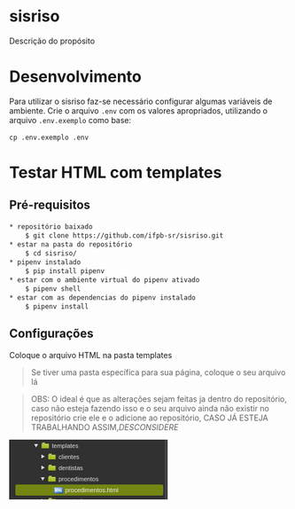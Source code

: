 # sisriso

Descrição do propósito

# Desenvolvimento


Para utilizar o sisriso faz-se necessário configurar algumas variáveis de ambiente. Crie o arquivo `.env` com os valores apropriados, utilizando o arquivo `.env.exemplo` como base:

    cp .env.exemplo .env
    

# Testar HTML com templates

## Pré-requisitos
    * repositório baixado
        $ git clone https://github.com/ifpb-sr/sisriso.git
    * estar na pasta do repositório
        $ cd sisriso/
    * pipenv instalado
        $ pip install pipenv
    * estar com o ambiente virtual do pipenv ativado
        $ pipenv shell
    * estar com as dependencias do pipenv instalado
        $ pipenv install
    
## Configurações
Coloque o arquivo HTML na pasta templates

> Se tiver uma pasta específica para sua página, coloque o seu arquivo lá

> OBS: O ideal é que as alterações sejam feitas ja dentro do repositório, caso não esteja fazendo isso e o seu arquivo ainda não existir no repositório crie ele e o adicione ao repositório, CASO JÁ ESTEJA TRABALHANDO ASSIM,*DESCONSIDERE*

![Exemplo da aparência da pasta "templates"](https://github.com/alefemoreira/imagens/blob/master/Captura%20de%20tela%20de%202019-09-04%2017-39-55.png)
